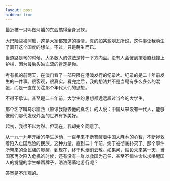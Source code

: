 ```yaml
---
layout: post
hidden: true
---
```

最近被一只叫做河蟹的东西搞得全身发软。

大巴险些被河蟹，这是大家都知道的事情。真的如某些朋友所说，这件事让我萌生了离开这个国度的想法。不过，只是萌生而已。

当道路是弯的时候，大多数人的做法是转一下方向盘。没有人会傻到按着直线撞上护栏，因为最后头破血流的肯定是你。

考有机的前两天，在澳门看了一部只限在港澳发行的纪录片。纪录的是二十年前发生的一件事。很客观，很真实。看完之后，我的想法并不是当局有多么多么的混蛋，而是一直在关注那个年代人们的思想。

不得不承认。甚至是二十年前，大学生的思想都远远超过当今的大学生。

那个名字叫乌尔凯西（原谅我隐去他的真名）的人说：中国从来没有一代人，能够像他们那代发现外面的世界有多美好。

起初，我很不以为然。但现在，我却完全同意了。

从一九一九年开始的学生运动，一百年来不断警醒着中国人麻木的心智，不断拯救着陷入亡国危险的民族。这种力量，直到二十年前，终于被彻底扑灭了。那个事件所带来的全民族的觉醒，到现在，终于也烟消云散。如果问，假设未来某一天，当国家再次陷入危机的时候，还有没有一群以救国为己任、甚至不惜生命以求唤醒国人的觉醒的学生举着牌子，浩浩荡荡地游行呢？

答案是不乐观的。